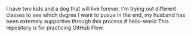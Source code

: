 I have two kids and a dog that will live forever. I'm trying out different classes to see which degree I want to pusue in the end, my husband has been extemely supportive through this process.# hello-world
This repository is for practicing GitHub Flow.
